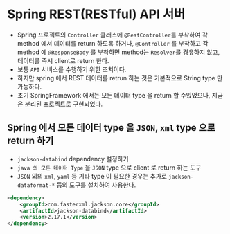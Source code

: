 # Spring REST(RESTful) API 서버
- Spring 프로젝트의 `Controller` 클래스에 `@RestController`를 부착하여 각 method 에서 데이터를 return 하도록 하거나, `@Controller` 를 부착하고 각 method 에 `@ResponseBody` 를 부착하면 method는 `Resolver`를 경유하지 않고, 데이터를 즉시 client로 return 한다.
- 보통 `API` 서비스를 수행하기 위한 조치이다.
- 하지만 spring 에서 REST 데이터를 retrun 하는 것은 기본적으로 String type 만 가능하다. 
- 초기 SpringFramework 에서는 모든 데이터 type 을 return 할 수있었으나, 지금은 분리된 프로젝트로 구현되었다.

## Spring 에서 모든 데이터 type 을 `JSON`, `xml` type 으로 return 하기 
- `jackson-databind` dependency 설정하기
- `java 의 모든 데이터 Type` 을 `JSON` type 으로 client 로 return 하는 도구
- `JSON` 외의 `xml`, `yaml` 등 기타 type 이 필요한 경우는 추가로 `jackson-dataformat-*` 등의 도구를 설치하여 사용한다. 
```xml
<dependency>
    <groupId>com.fasterxml.jackson.core</groupId>
    <artifactId>jackson-databind</artifactId>
    <version>2.17.1</version>
</dependency>
```